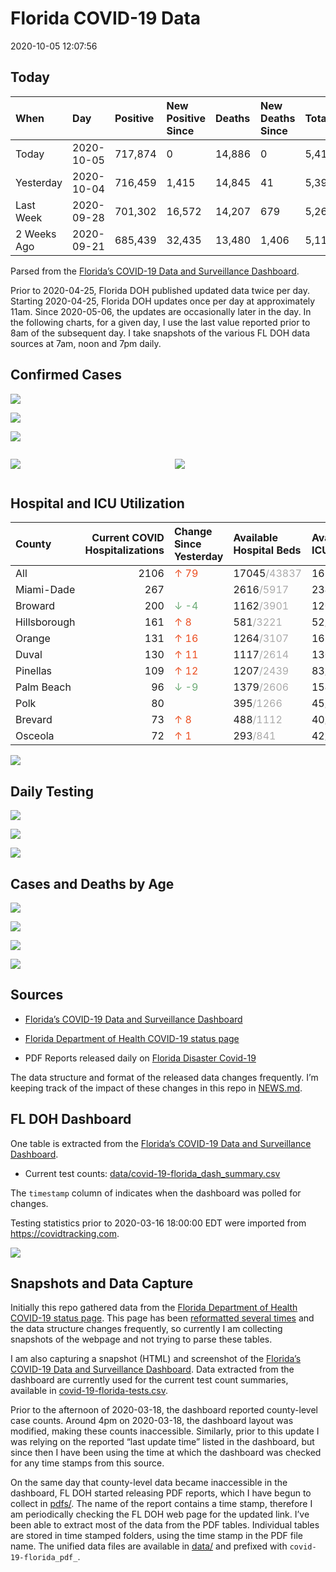 Florida COVID-19 Data
================
2020-10-05 12:07:56

## Today

| When        | Day        | Positive | New Positive Since | Deaths | New Deaths Since | Total     |
| :---------- | :--------- | :------- | :----------------- | :----- | :--------------- | :-------- |
| Today       | 2020-10-05 | 717,874  | 0                  | 14,886 | 0                | 5,412,683 |
| Yesterday   | 2020-10-04 | 716,459  | 1,415              | 14,845 | 41               | 5,396,874 |
| Last Week   | 2020-09-28 | 701,302  | 16,572             | 14,207 | 679              | 5,261,672 |
| 2 Weeks Ago | 2020-09-21 | 685,439  | 32,435             | 13,480 | 1,406            | 5,113,260 |

Parsed from the [Florida’s COVID-19 Data and Surveillance
Dashboard](https://fdoh.maps.arcgis.com/apps/opsdashboard/index.html#/8d0de33f260d444c852a615dc7837c86).

Prior to 2020-04-25, Florida DOH published updated data twice per day.
Starting 2020-04-25, Florida DOH updates once per day at approximately
11am. Since 2020-05-06, the updates are occasionally later in the day.
In the following charts, for a given day, I use the last value reported
prior to 8am of the subsequent day. I take snapshots of the various FL
DOH data sources at 7am, noon and 7pm daily.

## Confirmed Cases

![](plots/covid-19-florida-daily-test-changes.png)

![](plots/covid-19-florida-deaths-by-day.png)

![](plots/covid-19-florida-county-top-6.png)

<div class="columns">

<div class="column is-full-mobile">

![](plots/covid-19-florida-testing.png)

</div>

<div class="column is-full-mobile">

![](plots/covid-19-florida-total-positive.png)

</div>

</div>

## Hospital and ICU Utilization

| County       | Current COVID Hospitalizations | Change Since Yesterday                   | Available Hospital Beds                      | Available ICU Beds                         |
| :----------- | -----------------------------: | :--------------------------------------- | :------------------------------------------- | :----------------------------------------- |
| All          |                           2106 | <span style="color: #EC4E20">↑ 79</span> | 17045<span style="color: #aaa">/43837</span> | 1628<span style="color: #aaa">/4444</span> |
| Miami-Dade   |                            267 |                                          | 2616<span style="color: #aaa">/5917</span>   | 234<span style="color: #aaa">/712</span>   |
| Broward      |                            200 | <span style="color: #6BAA75">↓ -4</span> | 1162<span style="color: #aaa">/3901</span>   | 120<span style="color: #aaa">/333</span>   |
| Hillsborough |                            161 | <span style="color: #EC4E20">↑ 8</span>  | 581<span style="color: #aaa">/3221</span>    | 52<span style="color: #aaa">/323</span>    |
| Orange       |                            131 | <span style="color: #EC4E20">↑ 16</span> | 1264<span style="color: #aaa">/3107</span>   | 163<span style="color: #aaa">/241</span>   |
| Duval        |                            130 | <span style="color: #EC4E20">↑ 11</span> | 1117<span style="color: #aaa">/2614</span>   | 130<span style="color: #aaa">/307</span>   |
| Pinellas     |                            109 | <span style="color: #EC4E20">↑ 12</span> | 1207<span style="color: #aaa">/2439</span>   | 83<span style="color: #aaa">/233</span>    |
| Palm Beach   |                             96 | <span style="color: #6BAA75">↓ -9</span> | 1379<span style="color: #aaa">/2606</span>   | 154<span style="color: #aaa">/248</span>   |
| Polk         |                             80 |                                          | 395<span style="color: #aaa">/1266</span>    | 45<span style="color: #aaa">/133</span>    |
| Brevard      |                             73 | <span style="color: #EC4E20">↑ 8</span>  | 488<span style="color: #aaa">/1112</span>    | 40<span style="color: #aaa">/125</span>    |
| Osceola      |                             72 | <span style="color: #EC4E20">↑ 1</span>  | 293<span style="color: #aaa">/841</span>     | 42<span style="color: #aaa">/81</span>     |

![](plots/covid-19-florida-icu-usage.png)

## Daily Testing

![](plots/covid-19-florida-tests-per-case.png)

<!-- ![](plots/covid-19-florida-change-new-cases.png) -->

![](plots/covid-19-florida-tests-percent-positive.png)

![](plots/covid-19-florida-test-and-case-growth.png)

## Cases and Deaths by Age

![](plots/covid-19-florida-weekly-events-by-age.png)

![](plots/covid-19-florida-age.png)

![](plots/covid-19-florida-age-deaths.png)

![](plots/covid-19-florida-age-sex.png)

## Sources

  - [Florida’s COVID-19 Data and Surveillance
    Dashboard](https://fdoh.maps.arcgis.com/apps/opsdashboard/index.html#/8d0de33f260d444c852a615dc7837c86)

  - [Florida Department of Health COVID-19 status
    page](http://www.floridahealth.gov/diseases-and-conditions/COVID-19/)

  - PDF Reports released daily on [Florida Disaster
    Covid-19](http://www.floridahealth.gov/diseases-and-conditions/COVID-19/)

The data structure and format of the released data changes frequently.
I’m keeping track of the impact of these changes in this repo in
[NEWS.md](NEWS.md).

## FL DOH Dashboard

One table is extracted from the [Florida’s COVID-19 Data and
Surveillance
Dashboard](https://fdoh.maps.arcgis.com/apps/opsdashboard/index.html#/8d0de33f260d444c852a615dc7837c86).

  - Current test counts:
    [data/covid-19-florida\_dash\_summary.csv](data/covid-19-florida_dash_summary.csv)

The `timestamp` column of indicates when the dashboard was polled for
changes.

Testing statistics prior to 2020-03-16 18:00:00 EDT were imported from
<https://covidtracking.com>.

![](screenshots/fodh_maps_arcgis_com__apps__opsdashboard.png)

## Snapshots and Data Capture

Initially this repo gathered data from the [Florida Department of Health
COVID-19 status
page](http://www.floridahealth.gov/diseases-and-conditions/COVID-19/).
This page has been [reformatted several
times](screenshots/floridahealth_gov__diseases-and-conditions__COVID-19.png)
and the data structure changes frequently, so currently I am collecting
snapshots of the webpage and not trying to parse these tables.

I am also capturing a snapshot (HTML) and screenshot of the [Florida’s
COVID-19 Data and Surveillance
Dashboard](https://fdoh.maps.arcgis.com/apps/opsdashboard/index.html#/8d0de33f260d444c852a615dc7837c86).
Data extracted from the dashboard are currently used for the current
test count summaries, available in
[covid-19-florida-tests.csv](covid-19-florida-tests.csv).

Prior to the afternoon of 2020-03-18, the dashboard reported
county-level case counts. Around 4pm on 2020-03-18, the dashboard layout
was modified, making these counts inaccessible. Similarly, prior to this
update I was relying on the reported “last update time” listed in the
dashboard, but since then I have been using the time at which the
dashboard was checked for any time stamps from this source.

On the same day that county-level data became inaccessible in the
dashboard, FL DOH started releasing PDF reports, which I have begun to
collect in [pdfs/](pdfs/). The name of the report contains a time stamp,
therefore I am periodically checking the FL DOH web page for the updated
link. I’ve been able to extract most of the data from the PDF tables.
Individual tables are stored in time stamped folders, using the time
stamp in the PDF file name. The unified data files are available in
[data/](data/) and prefixed with `covid-19-florida_pdf_`.
